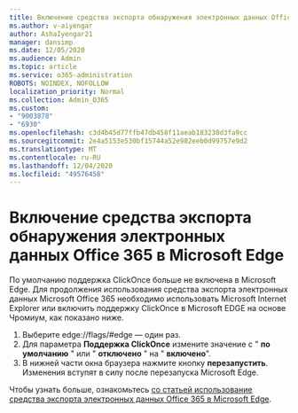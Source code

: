 ```yaml
---
title: Включение средства экспорта обнаружения электронных данных Office 365 в Microsoft Edge
ms.author: v-aiyengar
author: AshaIyengar21
manager: dansimp
ms.date: 12/05/2020
ms.audience: Admin
ms.topic: article
ms.service: o365-administration
ROBOTS: NOINDEX, NOFOLLOW
localization_priority: Normal
ms.collection: Admin_O365
ms.custom:
- "9003878"
- "6930"
ms.openlocfilehash: c3d4b45d77ffb47db458f11aeab183230d3fa9cc
ms.sourcegitcommit: 2e4a5153e530bf15744a52e982eeb0d99757e9d2
ms.translationtype: MT
ms.contentlocale: ru-RU
ms.lasthandoff: 12/04/2020
ms.locfileid: "49576458"
---
```

# <a name="enable-office-365-ediscovery-export-tool-in-microsoft-edge"></a>Включение средства экспорта обнаружения электронных данных Office 365 в Microsoft Edge

По умолчанию поддержка ClickOnce больше не включена в Microsoft Edge. Для продолжения использования средства экспорта электронных данных Microsoft Office 365 необходимо использовать Microsoft Internet Explorer или включить поддержку ClickOnce в Microsoft EDGE на основе Чромиум, как показано ниже.

1. Выберите edge://flags/#edge — один раз.
1. Для параметра **Поддержка ClickOnce** измените значение с " **по умолчанию** " или " **отключено** " на " **включено**".
1. В нижней части окна браузера нажмите кнопку **перезапустить**. Изменения вступят в силу после перезапуска Microsoft Edge.

Чтобы узнать больше, ознакомьтесь [со статьей использование средства экспорта электронных данных Office 365 в Microsoft Edge](https://go.microsoft.com/fwlink/?linkid=2111611).
